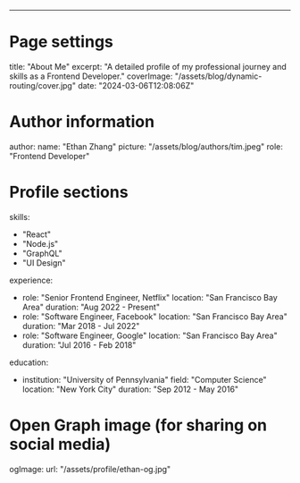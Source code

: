 ---
# Page settings
title: "About Me"
excerpt: "A detailed profile of my professional journey and skills as a Frontend Developer."
coverImage: "/assets/blog/dynamic-routing/cover.jpg"
date: "2024-03-06T12:08:06Z"

# Author information
author:
  name: "Ethan Zhang"
  picture: "/assets/blog/authors/tim.jpeg"
  role: "Frontend Developer"

# Profile sections
skills:
  - "React"
  - "Node.js"
  - "GraphQL"
  - "UI Design"

experience:
  - role: "Senior Frontend Engineer, Netflix"
    location: "San Francisco Bay Area"
    duration: "Aug 2022 - Present"
  - role: "Software Engineer, Facebook"
    location: "San Francisco Bay Area"
    duration: "Mar 2018 - Jul 2022"
  - role: "Software Engineer, Google"
    location: "San Francisco Bay Area"
    duration: "Jul 2016 - Feb 2018"

education:
  - institution: "University of Pennsylvania"
    field: "Computer Science"
    location: "New York City"
    duration: "Sep 2012 - May 2016"

# Open Graph image (for sharing on social media)
ogImage:
  url: "/assets/profile/ethan-og.jpg"
